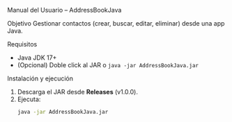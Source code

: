 Manual del Usuario – AddressBookJava

Objetivo
Gestionar contactos (crear, buscar, editar, eliminar) desde una app Java.

Requisitos
- Java JDK 17+
- (Opcional) Doble click al JAR o `java -jar AddressBookJava.jar`

Instalación y ejecución
1. Descarga el JAR desde **Releases** (v1.0.0).
2. Ejecuta:  
   ```bash
   java -jar AddressBookJava.jar
